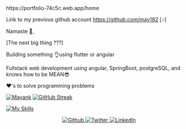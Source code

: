 <div>https://portfolio-74c5c.web.app/home</div>

Link to my previous github account https://github.com/may182 [🎶]

<!-- https://cp-logo.vercel.app/leetcode/<mayank182> -->
<!-- https://cp-logo.vercel.app/gfg/<mayank182> -->

<!-- [![Badge](https://cp-logo.vercel.app/interviewbit/mayank182)] -->
Namaste 🙏,

[The next big thing ???]

Building something 👌using flutter or angular

Fullstack web development using angular, SpringBoot, postgreSQL,
and knows how to be MEAN😎

❤️'s to solve programming problems

<!-- ![Visitor Count](https://profile-counter.glitch.me/{mayhim182}/count.svg) -->
[![Mayank](https://geeks-for-geeks-stats-api-napiyo.vercel.app/?userName=mayankdinesh1)](https://auth.geeksforgeeks.org/user/mayankdinesh1/)
 [![GitHub Streak](https://streak-stats.demolab.com?user=mayhim182&theme=radical&date_format=j%20M%5B%20Y%5D)](https://git.io/streak-stats)
<!-- [![Leetcode Stats](https://leetcard.jacoblin.cool/mayank182)](https://leetcode.com/mayank182/) -->
 

[![My Skills](https://skillicons.dev/icons?i=cpp,goLang,java,dart,flutter,js,html,css,bootstrap,spring,nodejs,angular,postgres,mysql,mongodb,firebase,docker,aws,jenkins,kubernetes)](https://skillicons.dev)

<!-- https://github-readme-activity-graph.cyclic.app/graph?username={mayhim182}&theme={github} -->

<!-- https://github-profile-summary-cards.vercel.app/api/cards/profile-details?username={mayhim182}&theme={github} -->

<!-- <img align="center" src="https://github-readme-streak-stats.herokuapp.com/?user=mayhim182&theme=dracula&count_private=true&show_icons=true" alt="Mayank Patel" /> -->


<!-- [![Mayank’s github stats](https://github-readme-stats.vercel.app/api?username=mayhim182)](https://github.com/mayhim182) -->
<!-- [![Mayank’s github stats](https://github-readme-stats.vercel.app/api?username=may182)](https://github.com/may182) -->
 <div align="right">
    <p align="center">
      <a href="https://github.com/mayhim182" target="_blank"><img alt="Github" src="https://img.shields.io/badge/GitHub-%2312100E.svg?&style=for-the-badge&logo=Github&logoColor=white" />
      </a> 
      <a href="https://twitter.com/MayankP71161758" target="_blank"><img alt="Twitter" src="https://img.shields.io/badge/twitter-%231DA1F2.svg?&style=for-the-badge&logo=twitter&logoColor=white" />
      </a> 
      <a href="https://www.linkedin.com/in/mayank-patel-035389154/" target="_blank"><img alt="LinkedIn" src="https://img.shields.io/badge/linkedin-%230077B5.svg?&style=for-the-badge&logo=linkedin&logoColor=white" />
      </a>
    </p>  
  </div>

  
